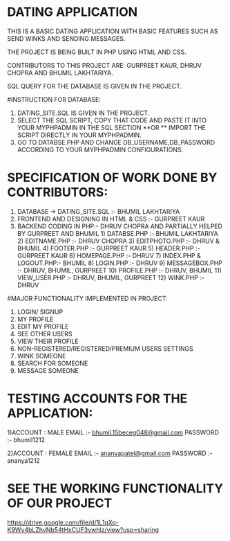 # DATING APPLICATION

THIS IS A BASIC DATING APPLICATION WITH BASIC FEATURES SUCH AS SEND WINKS AND SENDING MESSAGES.

THE PROJECT IS BEING BUILT IN PHP USING HTML AND CSS.

CONTRIBUTORS TO THIS PROJECT ARE: GURPREET KAUR, DHRUV CHOPRA AND BHUMIL LAKHTARIYA.

SQL QUERY FOR THE DATABASE IS GIVEN IN THE PROJECT. 

#INSTRUCTION FOR DATABASE:

1) DATING_SITE.SQL IS GIVEN IN THE PROJECT.
2) SELECT THE SQL SCRIPT, COPY THAT CODE AND PASTE IT INTO YOUR MYPHPADMIN IN THE SQL SECTION **OR ** IMPORT THE SCRIPT DIRECTLY IN YOUR MYPHPADMIN.
3) GO TO DATABSE.PHP AND CHANGE DB_USERNAME,DB_PASSWORD ACCORDING TO YOUR MYPHPADMIN CONFIGURATIONS.


# SPECIFICATION OF WORK DONE BY CONTRIBUTORS:

1) DATABASE -> DATING_SITE.SQL :- BHUMIL LAKHTARIYA
2) FRONTEND AND DESIGNING IN HTML & CSS :- GURPREET KAUR
3) BACKEND CODING IN PHP:- DHRUV CHOPRA AND PARTIALLY HELPED BY GURPREET AND BHUMIL
        1) DATABSE.PHP :- BHUMIL LAKHTARIYA
        2) EDITNAME.PHP :- DHRUV CHOPRA
        3) EDITPHOTO.PHP :- DHRUV & BHUMIL
        4) FOOTER.PHP :- GURPREET KAUR
        5) HEADER.PHP :- GURPREET KAUR
        6) HOMEPAGE.PHP :- DHRUV
        7) INDEX.PHP & LOGOUT.PHP:- BHUMIL
        8) LOGIN.PHP :- DHRUV
        9) MESSAGEBOX.PHP :- DHRUV, BHUMIL, GURPREET
        10) PROFILE.PHP :- DHRUV, BHUMIL
        11) VIEW_USER.PHP :- DHRUV, BHUMIL, GURPREET
        12) WINK.PHP :- DHRUV
        
#MAJOR FUNCTIONALITY IMPLEMENTED IN PROJECT:
1) LOGIN/ SIGNUP
2) MY PROFILE
3) EDIT MY PROFILE
3) SEE OTHER USERS
4) VIEW THEIR PROFILE
5) NON-REGISTERED/REGISTERED/PREMIUM USERS SETTINGS
6) WINK SOMEONE
7) SEARCH FOR SOMEONE
8) MESSAGE SOMEONE

# TESTING ACCOUNTS FOR THE APPLICATION:

1)ACCOUNT : MALE 
EMAIL :- bhumil.15beceg048@gmail.com
PASSWORD :- bhumil1212

2)ACCOUNT : FEMALE
EMAIL :- ananyapatel@gmail.com
PASSWORD :- ananya1212


# SEE THE WORKING FUNCTIONALITY OF OUR PROJECT

https://drive.google.com/file/d/1L1qXq-K9Wy4bLZhvNb54tHxCUF3ywhlz/view?usp=sharing